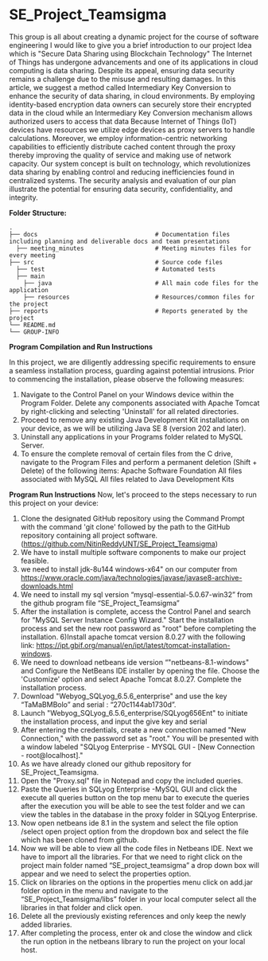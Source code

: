 # SE_Project_Teamsigma
This group is all about creating a dynamic project for the course of software engineering
I would like to give you a brief introduction to our project Idea which is "Secure Data Sharing using Blockchain Technology"
The Internet of Things has undergone advancements and one of its applications in cloud computing is data sharing. Despite its appeal, ensuring data security remains a challenge due to the misuse and resulting damages. In this article, we suggest a method called Intermediary Key Conversion to enhance the security of data sharing, in cloud environments. By employing identity-based encryption data owners can securely store their encrypted data in the cloud while an Intermediary Key Conversion mechanism allows authorized users to access that data Because Internet of Things (IoT) devices have resources we utilize edge devices as proxy servers to handle calculations. Moreover, we employ information-centric networking capabilities to efficiently distribute cached content through the proxy thereby improving the quality of service and making use of network capacity. Our system concept is built on technology, which revolutionizes data sharing by enabling control and reducing inefficiencies found in centralized systems. The security analysis and evaluation of our plan illustrate the potential for ensuring data security, confidentiality, and integrity.


**Folder Structure:**

    .
    ├── docs                                 # Documentation files including planning and deliverable docs and team presentations
      ├── meeting_minutes                    # Meeting minutes files for every meeting 
    ├── src                                  # Source code files 
      ├── test                               # Automated tests 
      ├── main                               
        ├── java                             # All main code files for the application
        ├── resources                        # Resources/common files for the project
    ├── reports                              # Reports generated by the project
    └── README.md
    └── GROUP-INFO

**Program Compilation and Run Instructions** 

In this project, we are diligently addressing specific requirements to ensure a seamless installation process, guarding against potential intrusions. Prior to commencing the installation, please observe the following measures:
1) Navigate to the Control Panel on your Windows device within the Program Folder. Delete any components associated with Apache Tomcat by right-clicking and selecting 'Uninstall' for all related directories.
2) Proceed to remove any existing Java Development Kit installations on your device, as we will be utilizing Java SE 8 (version 202 and later).
3) Uninstall any applications in your Programs folder related to MySQL Server.
4) To ensure the complete removal of certain files from the C drive, navigate to the Program Files and perform a permanent deletion (Shift + Delete) of the following items:
Apache Software Foundation
All files associated with MySQL
All files related to Java Development Kits



**Program Run Instructions**
Now, let's proceed to the steps necessary to run this project on your device:
1) Clone the designated GitHub repository using the Command Prompt with the command 'git clone' followed by the path to the GitHub repository containing all project software.(https://github.com/NitinReddyUNT/SE_Project_Teamsigma)
2) We have to install multiple software components to make our project feasible.
3) we need to install jdk-8u144 windows-x64" on our computer from https://www.oracle.com/java/technologies/javase/javase8-archive-downloads.html
4) We need to install  my sql version “mysql-essential-5.0.67-win32” from the github program file “SE_Project_Teamsigma”
5) After the installation is complete, access the Control Panel and search for "MySQL Server Instance Config Wizard." Start the installation process and set the new root password as "root" before completing the installation.
6)Install apache tomcat version 8.0.27 with the following link: https://ipt.gbif.org/manual/en/ipt/latest/tomcat-installation-windows.
7) We need to download netbeans ide version “"netbeans-8.1-windows" and Configure the NetBeans IDE installer by opening the file. Choose the 'Customize' option and select Apache Tomcat 8.0.27. Complete the installation process.
8) Download "Webyog_SQLyog_6.5.6_enterprise" and use the key “TaMaBMBolo” and serial : “270c1144ab1730d”.
9) Launch "Webyog_SQLyog_6.5.6_enterprise/SQLyog656Ent" to initiate the installation process, and input the give key and serial
10) After entering the credentials, create a new connection named "New Connection," with the password set as "root." You will be presented with a window labeled "SQLyog Enterprise - MYSQL GUI - [New Connection - root@localhost]."
11) As we have already cloned our github repository for SE_Project_Teamsigma.
12) Open the "Proxy.sql" file in Notepad and copy the included queries.
13) Paste the Queries in SQLyog Enterprise -MySQL GUI and click the execute all queries button on the top menu bar to execute the queries after the execution you will be able to see the test folder and we can view the tables in the database in the proxy folder in SQLyog Enterprise.
14) Now open netbeans ide 8.1 in the system and select the file option /select open project option from the dropdown box and select the file which has been cloned from github.
15) Now we will be able to view all the code files in Netbeans IDE. Next we have to import all the libraries. For that we need to right click on the project main folder named “SE_project_teamsigma” a drop down box will appear and we need to select the properties option.
16) Click on libraries on the options in the properties menu click on add.jar folder option in the menu and navigate to the “SE_Project_Teamsigma/libs” folder in your local computer select all the libraries in that folder and click open.
17) Delete all the previously existing references and only keep the newly added libraries.
18) After completing the process, enter ok and close the window and click the run option in the netbeans library to run the project on your local host.


